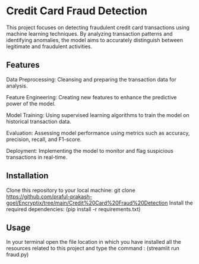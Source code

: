 # Credit Card Fraud Detection

This project focuses on detecting fraudulent credit card transactions using machine learning techniques. By analyzing transaction patterns and identifying anomalies, the model aims to accurately distinguish between legitimate and fraudulent activities.

## Features
Data Preprocessing: Cleansing and preparing the transaction data for analysis.

Feature Engineering: Creating new features to enhance the predictive power of the model.

Model Training: Using supervised learning algorithms to train the model on historical transaction data.

Evaluation: Assessing model performance using metrics such as accuracy, precision, recall, and F1-score.

Deployment: Implementing the model to monitor and flag suspicious transactions in real-time.

## Installation
Clone this repository to your local machine: git clone  https://github.com/praful-prakash-goel/Encryptix/tree/main/Credit%20Card%20Fraud%20Detection
Install the required dependencies: (pip install -r requirements.txt)

## Usage
In your terminal open the file location in which you have installed all the resources related to this project and type the command :  (streamlit run fraud.py)
